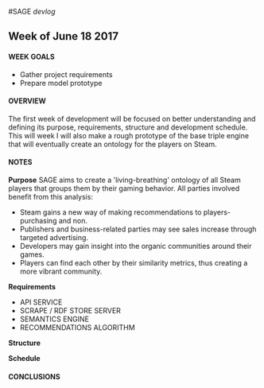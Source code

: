 #SAGE
_devlog_

## Week of June 18 2017
#### WEEK GOALS
* Gather project requirements
* Prepare model prototype

#### OVERVIEW
The first week of development will be focused on better understanding and defining its purpose, requirements, structure and development schedule. This will week I will also make a rough prototype of the base triple engine that will eventually create an ontology for the players on Steam.

#### NOTES

**Purpose**
SAGE aims to create a 'living-breathing' ontology of all Steam players that groups them by their gaming behavior. All parties involved benefit from this analysis:

* Steam gains a new way of making recommendations to players- purchasing and non.
* Publishers and business-related parties may see sales increase through targeted advertising.
* Developers may gain insight into the organic communities around their games.
* Players can find each other by their similarity metrics, thus creating a more vibrant community.

**Requirements**
* API SERVICE
* SCRAPE / RDF STORE SERVER
* SEMANTICS ENGINE
* RECOMMENDATIONS ALGORITHM

**Structure**

**Schedule**

#### CONCLUSIONS
